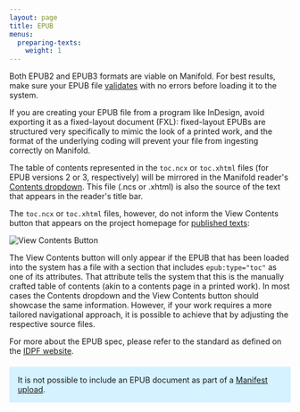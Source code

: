 ```yaml
---
layout: page
title: EPUB
menus:
  preparing-texts:
    weight: 1
---
```


Both EPUB2 and EPUB3 formats are viable on Manifold. For best results, make sure your EPUB file [validates](http://validator.idpf.org/) with no errors before loading it to the system.

If you are creating your EPUB file from a program like InDesign, avoid exporting it as a fixed-layout document (FXL): fixed-layout EPUBs are structured very specifically to mimic the look of a printed work, and the format of the underlying coding will prevent your file from ingesting correctly on Manifold.

The table of contents represented in the `toc.ncx` or `toc.xhtml` files (for EPUB versions 2 or 3, respectively) will be mirrored in the Manifold reader's [Contents dropdown](/docs/reading/interface.html#contents). This file (.ncs or .xhtml) is also the source of the text that appears in the reader's title bar.

The `toc.ncx` or `toc.xhtml` files, however, do not inform the View Contents button that appears on the project homepage for [published texts](/docs/projects/customizing/texts.html#published-texts):

![View Contents Button](/docs/assets/projects/view-contents.png)

The View Contents button will only appear if the EPUB that has been loaded into the system has a file with a section that includes `epub:type="toc"` as one of its attributes. That attribute tells the system that this is the manually crafted table of contents (akin to a contents page in a printed work). In most cases the Contents dropdown and the View Contents button should showcase the same information. However, if your work requires a more tailored navigational approach, it is possible to achieve that by adjusting the respective source files.

For more about the EPUB spec, please refer to the standard as defined on the [IDPF website](http://idpf.org/epub/31).

<div style="background: #d4f2ff; margin: 20px 0; padding: 15px;">
It is not possible to include an EPUB document as part of a <a href="/docs/projects/preparing/index.html#manifest">Manifest upload</a>.
</div>
